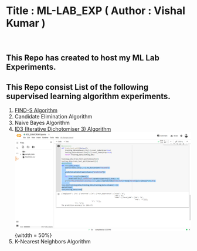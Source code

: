 # Title : ML-LAB_EXP ( Author : Vishal Kumar )
<br>

## This Repo has created to host my ML Lab Experiments.

## This Repo consist List of the following supervised learning algorithm experiments.
1. [FIND-S Algorithm ](/find-S-algorithm/find-s.md)
3. Candidate Elimination Algorithm
4. Naive Bayes Algorithm
5. [ID3 (Iterative Dichotomiser 3) Algorithm](/ID3/id3_info.md)
![](images/id3_out.png){witdth = 50%} 
7. K-Nearest Neighbors Algorithm




